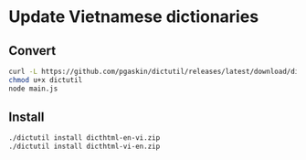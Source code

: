 # Update Vietnamese dictionaries

## Convert

```bash
curl -L https://github.com/pgaskin/dictutil/releases/latest/download/dictutil-linux-64bit > dictutil
chmod u+x dictutil
node main.js
```

## Install

```bash
./dictutil install dicthtml-en-vi.zip
./dictutil install dicthtml-vi-en.zip
```
